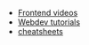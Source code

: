 * [Frontend videos](https://www.youtube.com/user/DevTipsForDesigners/playlists)
* [Webdev tutorials](https://scotch.io/tutorials)
* [cheatsheets](http://www.designyourway.net/drb/all-the-cheat-sheets-an-up-to-date-web-designer-needs-css3-html5-and-jquery/)
